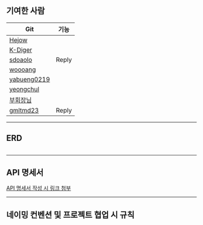 ## 기여한 사람

| Git                                           | 기능  |
|-----------------------------------------------|-----|
| [Hejow](https://github.com/Hejow)             ||
| [K-Diger](https://github.com/K-Diger)         |     |
| [sdoaolo](https://github.com/sdoaolo)         |  Reply  |
| [woooang](https://github.com/woooang)          |     |
| [yabueng0219](https://github.com/yabueng0219) |     |
| [yeongchul](https://github.com/yeongchul)     |     |
| [부회장님]()                |     |
| [gmltmd23](https://github.com/gmltmd23)     | Reply  |


---

## ERD

![]()

---

## API 명세서

[API 명세서 작성 시 링크 첨부]()

---

## 네이밍 컨벤션 및 프로젝트 협업 시 규칙

